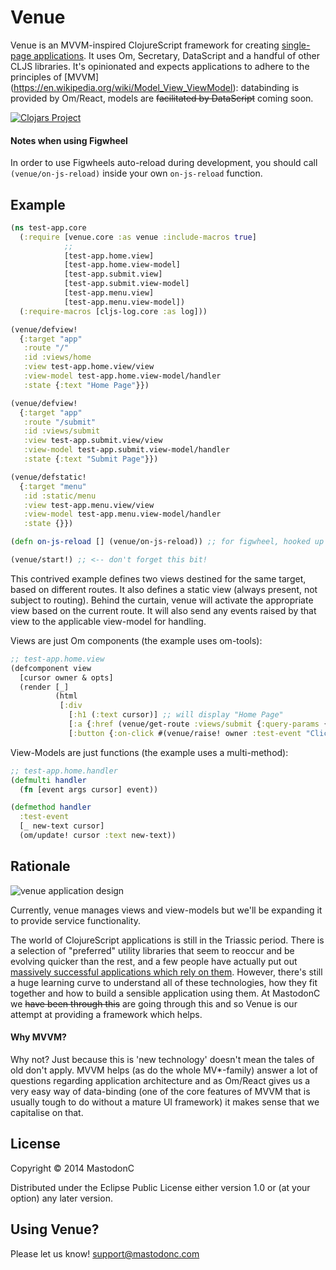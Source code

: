 # Venue

Venue is an MVVM-inspired ClojureScript framework for creating [single-page applications](https://en.wikipedia.org/wiki/Single-page_application). It uses Om, Secretary, DataScript and a handful of other CLJS libraries. It's opinionated and expects applications to adhere to the principles of [MVVM] (https://en.wikipedia.org/wiki/Model_View_ViewModel): databinding is provided by Om/React, models are ~~facilitated by DataScript~~ coming soon.

[![Clojars Project](http://clojars.org/venue/latest-version.svg)](http://clojars.org/venue)

#### Notes when using Figwheel

In order to use Figwheels auto-reload during development, you should call `(venue/on-js-reload)` inside your own `on-js-reload` function.

## Example
```clojure
(ns test-app.core
  (:require [venue.core :as venue :include-macros true]
            ;;
            [test-app.home.view]
            [test-app.home.view-model]
            [test-app.submit.view]
            [test-app.submit.view-model]
            [test-app.menu.view]
            [test-app.menu.view-model])
  (:require-macros [cljs-log.core :as log]))

(venue/defview!
  {:target "app"
   :route "/"
   :id :views/home
   :view test-app.home.view/view
   :view-model test-app.home.view-model/handler
   :state {:text "Home Page"}})

(venue/defview!
  {:target "app"
   :route "/submit"
   :id :views/submit
   :view test-app.submit.view/view
   :view-model test-app.submit.view-model/handler
   :state {:text "Submit Page"}})

(venue/defstatic!
  {:target "menu"
   :id :static/menu
   :view test-app.menu.view/view
   :view-model test-app.menu.view-model/handler
   :state {}})

(defn on-js-reload [] (venue/on-js-reload)) ;; for figwheel, hooked up in project.clj

(venue/start!) ;; <-- don't forget this bit!
```
This contrived example defines two views destined for the same target, based on different routes. It also defines a static view (always present, not subject to routing). Behind the curtain, venue will activate the appropriate view based on the current route. It will also send any events raised by that view to the applicable view-model for handling.

Views are just Om components (the example uses om-tools):

```clojure
;; test-app.home.view
(defcomponent view
  [cursor owner & opts]
  (render [_]
          (html
           [:div
             [:h1 (:text cursor)] ;; will display "Home Page"
             [:a {:href (venue/get-route :views/submit {:query-params {:action "new")} "Submit New"] ;; will generate route from view id, i.e. '#/submit?action=new'
             [:button {:on-click #(venue/raise! owner :test-event "Clicked!")} "Change text"]])))

```

View-Models are just functions (the example uses a multi-method):

```clojure
;; test-app.home.handler
(defmulti handler
  (fn [event args cursor] event))

(defmethod handler
  :test-event
  [_ new-text cursor]
  (om/update! cursor :text new-text))
```

## Rationale

![venue application design](http://i.imgur.com/ce8RLIu.png)

Currently, venue manages views and view-models but we'll be expanding it to provide service functionality.

The world of ClojureScript applications is still in the Triassic period. There is a selection of "preferred" utility libraries that seem to reoccur and be evolving quicker than the rest, and a few people have actually put out [massively successful applications which rely on them](https://github.com/circleci/frontend). However, there's still a huge learning curve to understand all of these technologies, how they fit together and how to build a sensible application using them. At MastodonC we ~~have been through this~~ are going through this and so Venue is our attempt at providing a framework which helps.

#### Why MVVM?

Why not? Just because this is 'new technology' doesn't mean the tales of old don't apply. MVVM helps (as do the whole MV*-family) answer a lot of questions regarding application architecture and as Om/React gives us a very easy way of data-binding (one of the core features of MVVM that is usually tough to do without a mature UI framework) it makes sense that we capitalise on that.

## License

Copyright © 2014 MastodonC

Distributed under the Eclipse Public License either version 1.0 or (at your option) any later version.

## Using Venue?

Please let us know! support@mastodonc.com
